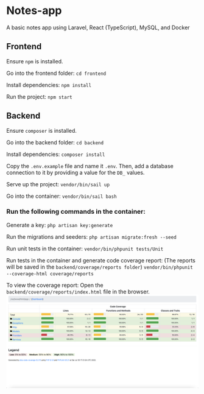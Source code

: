 # Notes-app
A basic notes app using Laravel, React (TypeScript), MySQL, and Docker


## Frontend
Ensure `npm` is installed.

Go into the frontend folder:
`cd frontend`

Install dependencies:
`npm install`

Run the project:
`npm start`


## Backend
Ensure `composer` is installed.

Go into the backend folder:
`cd backend`

Install dependencies:
`composer install`

Copy the `.env.example` file and name it `.env`. Then, add a database connection to it by providing a value for the `DB_` values.

Serve up the project:
`vendor/bin/sail up`

Go into the container:
`vendor/bin/sail bash`

### Run the following commands in the container:

Generate a key:
`php artisan key:generate`

Run the migrations and seeders:
`php artisan migrate:fresh --seed`

Run unit tests in the container:
`vendor/bin/phpunit tests/Unit`

Run tests in the container and generate code coverage report:
(The reports will be saved in the `backend/coverage/reports folder`)
`vendor/bin/phpunit --coverage-html coverage/reports`

To view the coverage report:
Open the `backend/coverage/reports/index.html` file in the browser.
![alt text](/CodeCoverageReport.png)


